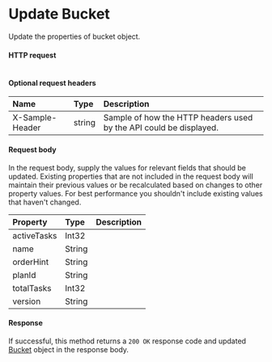 # Update Bucket

Update the properties of bucket object.
#### HTTP request
```http

```

#### Optional request headers
| Name       | Type | Description|
|:-----------|:------|:----------|
| X-Sample-Header  | string  | Sample of how the HTTP headers used by the API could be displayed.|

#### Request body
In the request body, supply the values for relevant fields that should be updated. Existing properties that are not included in the request body will maintain their previous values or be recalculated based on changes to other property values. For best performance you shouldn't include existing values that haven't changed.

| Property	   | Type	|Description|
|:---------------|:--------|:----------|
|activeTasks|Int32||
|name|String||
|orderHint|String||
|planId|String||
|totalTasks|Int32||
|version|String||

#### Response
If successful, this method returns a `200 OK` response code and updated [Bucket](../resources/bucket.md) object in the response body.
